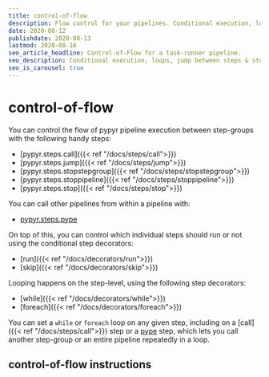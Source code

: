 ```yaml
---
title: control-of-flow
description: Flow control for your pipelines. Conditional execution, loops, jump between steps & stop processing.
date: 2020-08-12
publishdate: 2020-08-13
lastmod: 2020-08-16
seo_article_headline: Control-of-Flow for a task-runner pipeline.
seo_description: Conditional execution, loops, jump between steps & stop processing instructions in a pipeline.
seo_is_carousel: true
---
```

# control-of-flow
You can control the flow of pypyr pipeline execution between step-groups
with the following handy steps:

- [pypyr.steps.call]({{< ref "/docs/steps/call">}})
- [pypyr.steps.jump]({{< ref "/docs/steps/jump">}})
- [pypyr.steps.stopstepgroup]({{< ref "/docs/steps/stopstepgroup">}})
- [pypyr.steps.stoppipeline]({{< ref "/docs/steps/stoppipeline">}})
- [pypyr.steps.stop]({{< ref "/docs/steps/stop">}})

You can call other pipelines from within a pipeline with:

- [pypyr.steps.pype](< ref "/docs/steps/pype">)

On top of this, you can control which individual steps should run or not
using the conditional step decorators:

- [run]({{< ref "/docs/decorators/run">}})
- [skip]({{< ref "/docs/decorators/skip">}})

Looping happens on the step-level, using the following step decorators:

- [while]({{< ref "/docs/decorators/while">}})
- [foreach]({{< ref "/docs/decorators/foreach">}})

You can set a `while` or `foreach` loop on any given step, including on
a [call]({{< ref "/docs/steps/call">}}) step or a 
[pype](< ref "/docs/steps/pype">) step, which lets you call another
step-group or an entire pipeline repeatedly in a loop.

## control-of-flow instructions